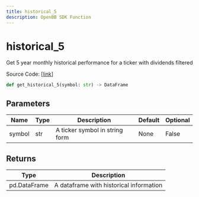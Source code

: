 ```yaml
---
title: historical_5
description: OpenBB SDK Function
---
```


# historical_5

Get 5 year monthly historical performance for a ticker with dividends filtered

Source Code: [[link](https://github.com/OpenBB-finance/OpenBBTerminal/tree/main/openbb_terminal/stocks/quantitative_analysis/factors_model.py#L58)]

```python
def get_historical_5(symbol: str) -> DataFrame
```
## Parameters

| Name | Type | Description | Default | Optional |
| ---- | ---- | ----------- | ------- | -------- |
| symbol | str | A ticker symbol in string form | None | False |

## Returns

| Type | Description |
| ---- | ----------- |
| pd.DataFrame | A dataframe with historical information |

